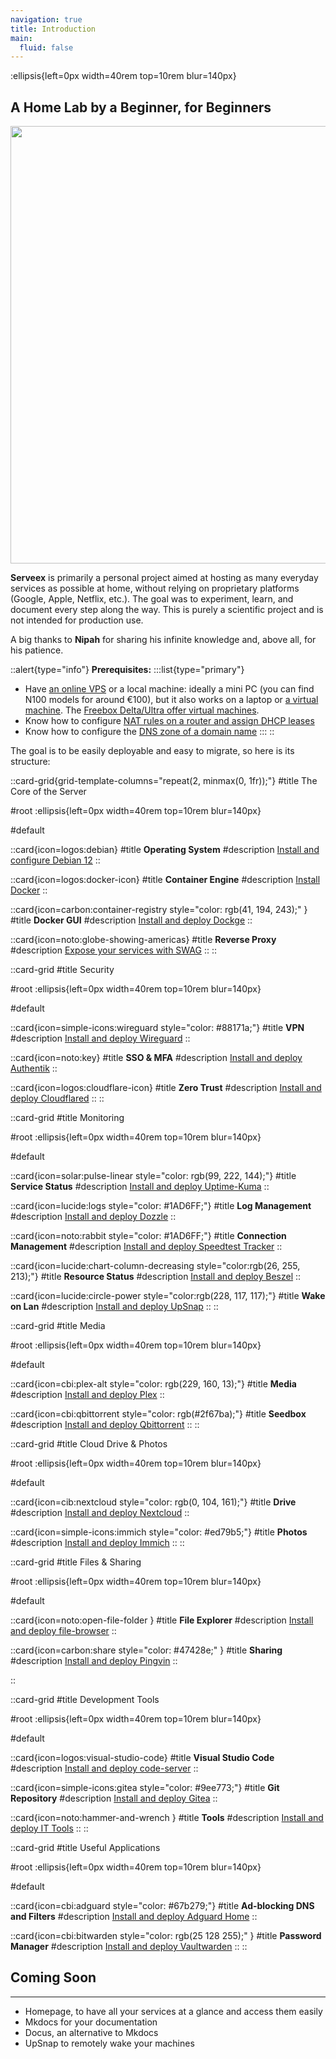 ```yaml
---
navigation: true
title: Introduction
main:
  fluid: false
---
```

:ellipsis{left=0px width=40rem top=10rem blur=140px}
## A Home Lab by a Beginner, for Beginners

<p align="center">
<img src="/img/serveex/serveex.svg" align="center" width="700">

**Serveex** is primarily a personal project aimed at hosting as many everyday services as possible at home, without relying on proprietary platforms (Google, Apple, Netflix, etc.). The goal was to experiment, learn, and document every step along the way. This is purely a scientific project and is not intended for production use.

A big thanks to **Nipah** for sharing his infinite knowledge and, above all, for his patience.

::alert{type="info"}
**Prerequisites:**
:::list{type="primary"}
- Have [an online VPS](https://www.it-connect.fr/les-serveurs-prives-virtuels-vps-pour-les-debutants/) or a local machine: ideally a mini PC (you can find N100 models for around €100), but it also works on a laptop or [a virtual machine](https://openclassrooms.com/fr/courses/2035806-virtualisez-votre-architecture-et-vos-environnements-de-travail/6313946-installez-virtualbox). The [Freebox Delta/Ultra offer virtual machines](https://next.ink/3493/machines-virtuelles-et-freebox-delta-comment-heberger-votre-premiere-page-web/).
- Know how to configure [NAT rules on a router and assign DHCP leases](/general/nat)
- Know how to configure the [DNS zone of a domain name](/general/dns)
:::
::

The goal is to be easily deployable and easy to migrate, so here is its structure:

::card-grid{grid-template-columns="repeat(2, minmax(0, 1fr));"}
#title
The Core of the Server

#root
:ellipsis{left=0px width=40rem top=10rem blur=140px}

#default
 
  ::card{icon=logos:debian}
  #title
  __Operating System__
  #description
  [Install and configure Debian 12](/serveex/core/installation)
  ::
 
  ::card{icon=logos:docker-icon}
  #title
  __Container Engine__
  #description
  [Install Docker](/serveex/core/docker)
  ::

  ::card{icon=carbon:container-registry style="color: rgb(41, 194, 243);" }
  #title
  __Docker GUI__
  #description
  [Install and deploy Dockge](/serveex/core/docker#installer-dockge-pour-gérer-et-déployer-les-conteneurs)
  ::
  
  ::card{icon=noto:globe-showing-americas}
  #title
  __Reverse Proxy__
  #description
  [Expose your services with SWAG](/serveex/core/swag)
  ::
::

::card-grid
#title
Security

#root
:ellipsis{left=0px width=40rem top=10rem blur=140px}

#default
 
  ::card{icon=simple-icons:wireguard style="color: #88171a;"}
  #title
  __VPN__
  #description
  [Install and deploy Wireguard](/serveex/securite/wireguard)
  ::
 
  ::card{icon=noto:key}
  #title
  __SSO & MFA__
  #description
  [Install and deploy Authentik](/serveex/securite/authentik)
  ::

  ::card{icon=logos:cloudflare-icon}
  #title
  __Zero Trust__
  #description
  [Install and deploy Cloudflared](/serveex/securite/cloudflare)
  ::
::

::card-grid
#title
Monitoring

#root
:ellipsis{left=0px width=40rem top=10rem blur=140px}

#default
 
  ::card{icon=solar:pulse-linear style="color: rgb(99, 222, 144);"}
  #title
  __Service Status__
  #description
  [Install and deploy Uptime-Kuma](/serveex/monitoring/uptime-kuma)
  ::
 
  ::card{icon=lucide:logs style="color: #1AD6FF;"}
  #title
  __Log Management__
  #description
  [Install and deploy Dozzle](/serveex/monitoring/dozzle)
  ::

  ::card{icon=noto:rabbit style="color: #1AD6FF;"}
  #title
  __Connection Management__
  #description
  [Install and deploy Speedtest Tracker](/serveex/monitoring/speedtest-tracker)
  ::

  ::card{icon=lucide:chart-column-decreasing style="color:rgb(26, 255, 213);"}
  #title
  __Resource Status__
  #description
  [Install and deploy Beszel](/serveex/monitoring/beszel)
  ::

  ::card{icon=lucide:circle-power style="color:rgb(228, 117, 117);"}
  #title
  __Wake on Lan__
  #description
  [Install and deploy UpSnap](/serveex/monitoring/upsnap)
  ::
::

::card-grid
#title
Media

#root
:ellipsis{left=0px width=40rem top=10rem blur=140px}

#default
 
  ::card{icon=cbi:plex-alt style="color: rgb(229, 160, 13);"}
  #title
  __Media__
  #description
  [Install and deploy Plex](/serveex/media/plex)
  ::
 
  ::card{icon=cbi:qbittorrent style="color: rgb(#2f67ba);"}
  #title
  __Seedbox__
  #description
  [Install and deploy Qbittorrent](/serveex/media/qbittorrent)
  ::
::

::card-grid
#title
Cloud Drive & Photos

#root
:ellipsis{left=0px width=40rem top=10rem blur=140px}

#default
 
  ::card{icon=cib:nextcloud style="color: rgb(0, 104, 161);"}
  #title
  __Drive__
  #description
  [Install and deploy Nextcloud](/serveex/cloud/nextcloud)
  ::
 
  ::card{icon=simple-icons:immich style="color: #ed79b5;"}
  #title
  __Photos__
  #description
  [Install and deploy Immich](/serveex/cloud/immich)
  ::
::

::card-grid
#title
Files & Sharing

#root
:ellipsis{left=0px width=40rem top=10rem blur=140px}

#default
 
  ::card{icon=noto:open-file-folder }
  #title
  __File Explorer__
  #description
  [Install and deploy file-browser](/serveex/files/file-browser)
  ::

  ::card{icon=carbon:share style="color: #47428e;" }
  #title
  __Sharing__
  #description
  [Install and deploy Pingvin](/serveex/files/pingvin)
  ::

::

::card-grid
#title
Development Tools

#root
:ellipsis{left=0px width=40rem top=10rem blur=140px}

#default
 
  ::card{icon=logos:visual-studio-code}
  #title
  __Visual Studio Code__
  #description
  [Install and deploy code-server](/serveex/development/code-server)
  ::
 
  ::card{icon=simple-icons:gitea style="color: #9ee773;"}
  #title
  __Git Repository__
  #description
  [Install and deploy Gitea](/serveex/development/gitea)
  ::

  ::card{icon=noto:hammer-and-wrench }
  #title
  __Tools__
  #description
  [Install and deploy IT Tools](/serveex/development/it-tools)
  ::
::

::card-grid
#title
Useful Applications

#root
:ellipsis{left=0px width=40rem top=10rem blur=140px}

#default
 
  ::card{icon=cbi:adguard style="color: #67b279;"}
  #title
  __Ad-blocking DNS and Filters__
  #description
  [Install and deploy Adguard Home](/serveex/apps/adguard)
  ::
 
  ::card{icon=cbi:bitwarden style="color: rgb(25 128 255);" }
  #title
  __Password Manager__
  #description
  [Install and deploy Vaultwarden](/serveex/apps/vaultwarden)
  ::
::

## Coming Soon
---
- Homepage, to have all your services at a glance and access them easily
- Mkdocs for your documentation
- Docus, an alternative to Mkdocs
- UpSnap to remotely wake your machines
